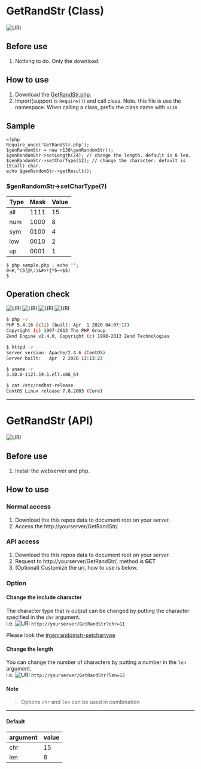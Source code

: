 # GetRandStr (Class)
![URI](http://img.shields.io/badge/state-active-blue.svg?style=flat)

## Before use
1. Nothing to do. Only the download.

## How to use
1. Download the [GetRandStr.php](GetRandStr.php).
1. Import(support is `Require()`) and call class.
   Note. this file is use the namespace.
         When calling a class, prefix the class name with `n138`.

## Sample
```php:sample.php
<?php
Require_once('GetRandStr.php');
$genRandomStr = new n138\genRandomStr();
$genRandomStr->setLength(24); // change the length. default is 8 len.
$genRandomStr->setCharType(12); // change the character. default is 15(all) char.
echo $genRandomStr->getResult();
```

### $genRandomStr->setCharType(?)
| Type | Mask | Value |
| ---- | ---- | ----- |
| all | 1111 | 15 |
| num | 1000 | 8 |
| sym | 0100  | 4 |
| low | 0010 | 2 |
| up | 0001 | 1 |

```bash:sample.php
$ php sample.php ; echo '';
0<#,^(5[@\:)&#>!{*5~<$5)
$
```

## Operation check
![URI](http://img.shields.io/badge/php-5.4.16-yellow.svg?style=flat)
![URI](http://img.shields.io/badge/httpd-Apache/2.4.6-yellow.svg?style=flat)
![URI](http://img.shields.io/badge/Kernel-3.10.0-yellow.svg?style=flat)
![URI](http://img.shields.io/badge/CentOS-Linux%20release%207.8.2003-yellow.svg?style=flat)
```bash
$ php -v
PHP 5.4.16 (cli) (built: Apr  1 2020 04:07:17)
Copyright (c) 1997-2013 The PHP Group
Zend Engine v2.4.0, Copyright (c) 1998-2013 Zend Technologies
```
```bash
$ httpd -v
Server version: Apache/2.4.6 (CentOS)
Server built:   Apr  2 2020 13:13:23
```
```bash
$ uname -r
3.10.0-1127.19.1.el7.x86_64
```
```bash
$ cat /etc/redhat-release
CentOS Linux release 7.8.2003 (Core)
```

---
# GetRandStr (API)
![URI](http://img.shields.io/badge/state-active-blue.svg?style=flat)

## Before use
1. Install the webserver and php.

## How to use
### Normal access
1. Download the this repos data to document root on your server.
1. Access the http://yourserver/GetRandStr/

### API access
1. Download the this repos data to document root on your server.
1. Request to http://yourserver/GetRandStr/, method is **GET**
1. (Optional) Customize the uri, how to use is below.

### Option
#### Change the include character
The character type that is output can be changed by putting the character specified in the `chr` argument.  
i.e. ![URI](http://img.shields.io/badge/Method-GET-yellow.svg?style=flat) `http://yourserver/GetRandStr?chr=11`  

Please look the [#genrandomstr-setchartype](#genrandomstr-setchartype)

#### Change the length
You can change the number of characters by putting a number in the `len` argument.  
i.e. ![URI](http://img.shields.io/badge/Method-GET-yellow.svg?style=flat) `http://yourserver/GetRandStr?len=12`  

#### Note
> Options `chr` and `len` can be used in combination

---
#### Default
| argument | value |
|:---- |:----------- |
| chr | 15 |
| len | 8 |
